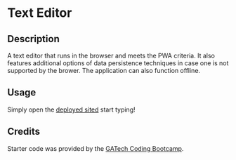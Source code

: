 # Text Editor

## Description
A text editor that runs in the browser and meets the PWA criteria. It also features additional options of data persistence techniques in case one is not supported by the brower. The application can also function offline. 

## Usage
Simply open the [deployed sited](https://text-editor-0606.herokuapp.com/) start typing!

## Credits
Starter code was provided by the [GATech Coding Bootcamp](https://github.com/coding-boot-camp/cautious-meme).
